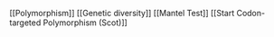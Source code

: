 [[Polymorphism]]
[[Genetic diversity]]
[[Mantel Test]]
[[Start Codon-targeted Polymorphism (Scot)]]
